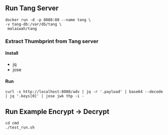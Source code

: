 
## Run Tang Server
```shell
docker run -d -p 8080:80 --name tang \
-v tang-db:/var/db/tang \
 malaiwah/tang
```

### Extract Thumbprint from Tang server
#### Install
- jq
- jose

#### Run
```shell
curl -s http://localhost:8080/adv | jq -r '.payload' | base64 --decode | jq '.keys[0]' | jose jwk thp -i -
```

## Run Example Encrypt -> Decrypt
```shell
cd cmd
./test_run.sh
```